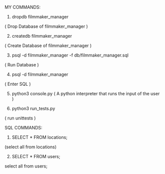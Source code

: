 MY COMMANDS:

1. dropdb filmmaker_manager

( Drop Database of filmmaker_manager )

2. createdb filmmaker_manager

( Create Database of filmmaker_manager )

3. psql -d filmmaker_manager -f db/filmmaker_manager.sql 

( Run Database )

4. psql -d filmmaker_manager

( Enter SQL )

5. python3 console.py
( A python interpreter that runs the input of the user )

6. python3 run_tests.py

( run unittests )


SQL COMMANDS:

1. SELECT * FROM locations;

(select all from locations)

2. SELECT * FROM users; 

select all from users;





